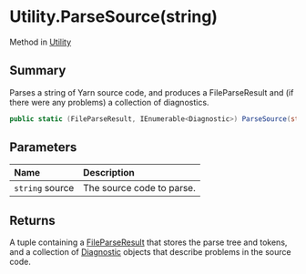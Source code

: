 # Utility.ParseSource(string)

Method in [Utility](/docs/api/csharp/yarn.compiler.utility.md)

## Summary


Parses a string of Yarn source code, and produces a FileParseResult
and (if there were any problems) a collection of diagnostics.


```csharp
public static (FileParseResult, IEnumerable<Diagnostic>) ParseSource(string source)
```

## Parameters

|Name|Description|
|:---|:---|
|`string` source|The source code to parse.|

## Returns

A tuple containing a  <a href="yarn.compiler.fileparseresult.md">FileParseResult</a>  that
stores the parse tree and tokens, and a collection of  <a href="yarn.compiler.diagnostic.md">Diagnostic</a>  objects that describe problems in the source
code.

